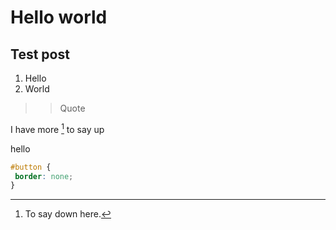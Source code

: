 # Hello world

## Test post

1. Hello
2. World
> > Quote

I have more [^1] to say up

[^1]: To say down here.

hello

```css
#button {
 border: none;
}
```
